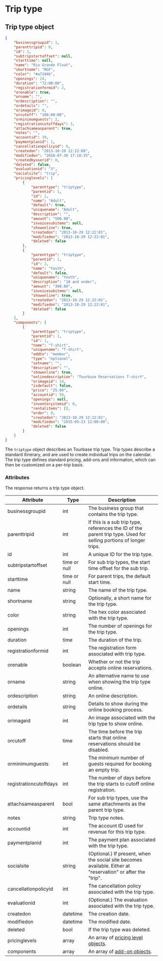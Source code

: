 # Trip type

## Trip type object

```json
{
    "businessgroupid": 1,
    "parenttripid": 0,
    "id": 1,
    "subtripstartoffset": null,
    "starttime": null,
    "name": "Rio Grande Float",
    "shortname": "RGF",
    "color": "#a7194b",
    "openings": 24,
    "duration": "72:00:00",
    "registrationformid": 2,
    "orenable": true,
    "orname": "",
    "ordescription": "",
    "ordetails": "",
    "orimageid": 0,
    "orcutoff": "168:00:00",
    "orminimumguests": 2,
    "registrationcutoffdays": 3,
    "attachsameasparent": true,
    "notes": "",
    "accountid": 39,
    "paymentplanid": 1,
    "cancellationpolicyid": 0,
    "createdon": "2013-10-29 12:22:00",
    "modifiedon": "2018-07-30 17:18:35",
    "createdbyuserid": 0,
    "deleted": false,
    "evaluationid": "3",
    "socialsite": "trip",
    "pricinglevels": [
        {
            "parenttype": "triptype",
            "parentid": 1,
            "id": 1,
            "name": "Adult",
            "default": true,
            "uniquename": "Adult",
            "description": "",
            "amount": "500.00",
            "invoicesubitems": null,
            "showonline": true,
            "createdon": "2013-10-29 12:22:01",
            "modifiedon": "2013-10-29 12:22:01",
            "deleted": false
        },
        {
            "parenttype": "triptype",
            "parentid": 1,
            "id": 2,
            "name": "Youth",
            "default": false,
            "uniquename": "Youth",
            "description": "18 and under",
            "amount": "390.00",
            "invoicesubitems": null,
            "showonline": true,
            "createdon": "2013-10-29 12:22:01",
            "modifiedon": "2013-10-29 12:22:01",
            "deleted": false
        }
    ],
    "components": [
        {
            "parenttype": "triptype",
            "parentid": 1,
            "id": 1,
            "name": "T-shirt",
            "uniquename": "T-shirt",
            "addto": "member",
            "type": "optional",
            "setname": "",
            "description": "",
            "showonline": true,
            "onlinedescription": "Tourbase Reservations T-shirt",
            "orimageid": 14,
            "isdefault": false,
            "price": "25.00",
            "accountid": 50,
            "openings": null,
            "inventoryitemid": 0,
            "rentalitems": [],
            "order": 0,
            "createdon": "2013-10-29 12:22:01",
            "modifiedon": "2015-05-23 12:08:08",
            "deleted": false
        }
    ]
}
```

The `triptype` object describes an Tourbase trip type. Trip types describe a standard itinerary, and are used to create individual trips on the calendar. The trip type defines standard pricing, add-ons and information, which can then be customized on a per-trip basis.

### Attributes

The response returns a trip type object. 

Attribute | Type | Description
--------- | ---- | -----------
businessgroupid | int | The business group that contains the trip type.
parenttripid | int | If this is a sub trip type, references the ID of the parent trip type. Used for selling portions of longer trips.
id | int | A unique ID for the trip type.
subtripstartoffset | time or null | For sub trip types, the start time offset for the sub trip.
starttime | time or null | For parent trips, the default start time.
name | string | The name of the trip type.
shortname | string | Optionally, a short name for the trip type.
color | string | The hex color associated with the trip type.
openings | int | The number of openings for the trip type.
duration | time | The duration of the trip.
registrationformid | int | The registration form associated with trip type.
orenable | boolean | Whether or not the trip accepts online reservations.
orname | string | An alternative name to use when showing the trip type online.
ordescription | string | An online description.
ordetails | string | Details to show during the online booking process.
orimageid | int | An image associated with the trip type to show online.
orcutoff | time | The time before the trip starts that online reservations should be disabled.
orminimumguests | int | The minimum number of guests required for booking an empty trip.
registrationcutoffdays | int | The number of days before the trip starts to cutoff online registration.
attachsameasparent | bool | For sub trip types, use the same attachments as the parent trip type.
notes | string | Trip type notes.
accountid | int | The account ID used for revenue for this trip type.
paymentplanid | int | The payment plan associated with the trip type.
socialsite | string | (Optional.) If present, when the social site becomes available. Either at "reservation" or after the "trip".
cancellationpolicyid | int | The cancellation policy associated with the trip type.
evaluationid | int | (Optional.) The evaluation associated with the trip type.
createdon | datetime | The creation date.
modifiedon | datetime | The modified date.
deleted | bool | If the trip type was deleted.
pricinglevels | array | An array of [pricing level objects](#trip-pricing-level-object).
components | array | An array of [add-on objects](#trip-add-on-object).
